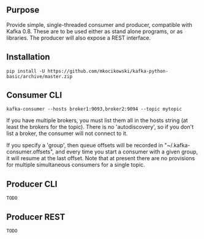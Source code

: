 Purpose
-------
Provide simple, single-threaded consumer and producer, compatible with
Kafka 0.8. These are to be used either as stand alone programs, or as
libraries. The producer will also expose a REST interface. 

Installation
------------

    
    pip install -U https://github.com/mkocikowski/kafka-python-basic/archive/master.zip

Consumer CLI
------------

    kafka-consumer --hosts broker1:9093,broker2:9094 --topic mytopic

If you have multiple brokers, you must list them all in the hosts
string (at least the brokers for the topic). There is no
'autodiscovery', so if you don't list a broker, the consumer will not
connect to it. 

If you specify a 'group', then queue offsets will be recorded in
"~/.kafka-consumer.offsets", and every time you start a consumer with
a given group, it will resume at the last offset. Note that at present
there are no provisions for multiple simultaneous consumers for a
single topic. 

Producer CLI
------------
    
    TODO

Producer REST
-------------

    TODO